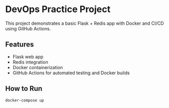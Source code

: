 # DevOps Practice Project

This project demonstrates a basic Flask + Redis app with Docker and CI/CD using GitHub Actions.

## Features
- Flask web app
- Redis integration
- Docker containerization
- GitHub Actions for automated testing and Docker builds

## How to Run
```bash
docker-compose up